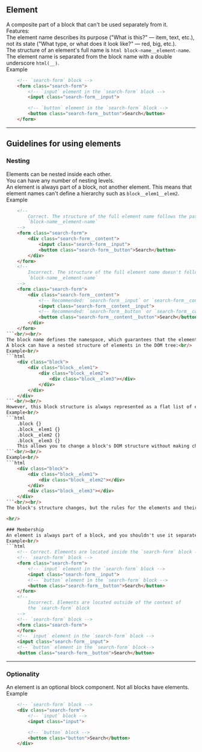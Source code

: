 ## Element
A composite part of a block that can't be used separately from it.<br/>
Features:<br/>
The element name describes its purpose ("What is this?" — item, text, etc.), not its state ("What type, or what does it look like?" — red, big, etc.).<br/>
The structure of an element's full name is ```html block-name__element-name```. The element name is separated from the block name with a double underscore ```html(__)```.<br/>
Example<br/>
```html
    <!-- `search-form` block -->
    <form class="search-form">
        <!-- `input` element in the `search-form` block -->
        <input class="search-form__input">

        <!-- `button` element in the `search-form` block -->
        <button class="search-form__button">Search</button>
    </form>
```

<hr/>

## Guidelines for using elements

### Nesting
Elements can be nested inside each other.<br/>
You can have any number of nesting levels.<br/>
An element is always part of a block, not another element. This means that element names can't define a hierarchy such as <code>block__elem1__elem2</code>.<br/>
Example<br/>
```html
    <!--
        Correct. The structure of the full element name follows the pattern:
        `block-name__element-name`
    -->
    <form class="search-form">
        <div class="search-form__content">
            <input class="search-form__input">
            <button class="search-form__button">Search</button>
        </div>
    </form>
    <!--
        Incorrect. The structure of the full element name doesn't follow the pattern:
        `block-name__element-name`
    -->
    <form class="search-form">
        <div class="search-form__content">
            <!-- Recommended: `search-form__input` or `search-form__content-input` -->
            <input class="search-form__content__input">
            <!-- Recommended: `search-form__button` or `search-form__content-button` -->
            <button class="search-form__content__button">Search</button>
        </div>
    </form>
```<br/><br/>
The block name defines the namespace, which guarantees that the elements are dependent on the block (<code>block__elem</code>).<br/>
A block can have a nested structure of elements in the DOM tree:<br/>
Example<br/>
```html
    <div class="block">
        <div class="block__elem1">
            <div class="block__elem2">
                <div class="block__elem3"></div>
            </div>
        </div>
    </div>
```<br/><br/>
However, this block structure is always represented as a flat list of elements in the BEM methodology:<br/>
Example<br/>
```html
    .block {}
    .block__elem1 {}
    .block__elem2 {}
    .block__elem3 {}
    This allows you to change a block's DOM structure without making changes in the code for each separate element:
```<br/><br/>
Example<br/>
```html
    <div class="block">
        <div class="block__elem1">
            <div class="block__elem2"></div>
        </div>
        <div class="block__elem3"></div>
    </div>
```<br/><br/>
The block's structure changes, but the rules for the elements and their names remain the same.<br/>

<hr/>

### Membership
An element is always part of a block, and you shouldn't use it separately from the block.<br/>
Example<br/>
```html
    <!-- Correct. Elements are located inside the `search-form` block -->
    <!-- `search-form` block -->
    <form class="search-form">
        <!-- `input` element in the `search-form` block -->
        <input class="search-form__input">
        <!-- `button` element in the `search-form` block -->
        <button class="search-form__button">Search</button>
    </form>
    <!--
        Incorrect. Elements are located outside of the context of
        the `search-form` block
    -->
    <!-- `search-form` block -->
    <form class="search-form">
    </form>
    <!-- `input` element in the `search-form` block -->
    <input class="search-form__input">
    <!-- `button` element in the `search-form` block-->
    <button class="search-form__button">Search</button>
```

<hr/>

### Optionality
An element is an optional block component. Not all blocks have elements.<br/>
Example<br/>
```html
    <!-- `search-form` block -->
    <div class="search-form">
        <!-- `input` block -->
        <input class="input">

        <!-- `button` block -->
        <button class="button">Search</button>
    </div>
```
